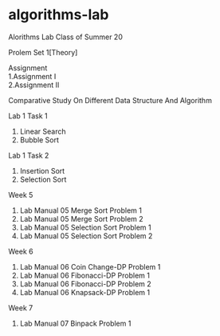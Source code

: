 # algorithms-lab
Alorithms Lab Class of Summer 20

Prolem Set 1[Theory]

Assignment      
1.Assignment I  
2.Assignment II

Comparative Study On Different Data Structure And Algorithm

Lab 1 Task 1
1. Linear Search 
2. Bubble Sort

Lab 1 Task 2
1. Insertion Sort
2. Selection Sort

Week 5
1. Lab Manual 05 Merge Sort Problem 1
2. Lab Manual 05 Merge Sort Problem 2
3. Lab Manual 05 Selection Sort Problem 1
4. Lab Manual 05 Selection Sort Problem 2

Week 6
1. Lab Manual 06 Coin Change-DP Problem 1
2. Lab Manual 06 Fibonacci-DP Problem 1
3. Lab Manual 06 Fibonacci-DP Problem 2
4. Lab Manual 06 Knapsack-DP Problem 1

Week 7

1. Lab Manual 07 Binpack Problem 1
